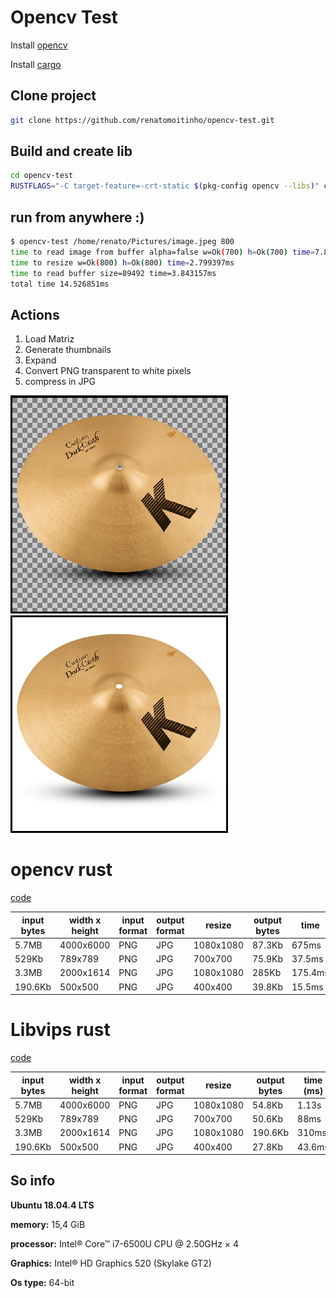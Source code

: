 # Opencv Test

Install [opencv](https://docs.opencv.org/trunk/d7/d9f/tutorial_linux_install.html)

Install [cargo](https://www.rust-lang.org/tools/install)
 
## Clone project
 ```sh
 git clone https://github.com/renatomoitinho/opencv-test.git
 ```
## Build and create lib
```sh
cd opencv-test
RUSTFLAGS="-C target-feature=-crt-static $(pkg-config opencv --libs)" cargo install --jobs 2 --path .
```
## run from anywhere :)
 ```sh
$ opencv-test /home/renato/Pictures/image.jpeg 800
time to read image from buffer alpha=false w=Ok(700) h=Ok(700) time=7.84477ms
time to resize w=Ok(800) h=Ok(800) time=2.799397ms
time to read buffer size=89492 time=3.843157ms
total time 14.526851ms
 ```
## Actions
1. Load Matriz
2. Generate thumbnails
3. Expand 
4. Convert PNG transparent to white pixels
5. compress in JPG


![Figure](imgs/out.png "Input image sample!")   ![Figure](imgs/in.png "output image sample!")

# opencv rust
[code](https://github.com/renatomoitinho/opencv-test/blob/master/src/main.rs)

|input bytes| width x height| input format | output format | resize  | output bytes | time
|--|--|--|--|--|--|--
| 5.7MB | 4000x6000 | PNG | JPG | 1080x1080| 87.3Kb | 675ms
| 529Kb | 789x789 | PNG | JPG | 700x700| 75.9Kb|37.5ms
| 3.3MB | 2000x1614 | PNG | JPG | 1080x1080 |285Kb| 175.4ms 
| 190.6Kb | 500x500 | PNG | JPG | 400x400 |39.8Kb | 15.5ms

# Libvips rust
[code](https://github.com/renatomoitinho/vips-test/blob/master/src/main.rs)

|input bytes| width x height| input format | output format | resize  | output bytes | time (ms)
|--|--|--|--|--|--|--
| 5.7MB | 4000x6000 | PNG | JPG | 1080x1080| 54.8Kb | 1.13s
| 529Kb | 789x789 | PNG | JPG | 700x700| 50.6Kb| 88ms
| 3.3MB | 2000x1614 | PNG | JPG | 1080x1080 |190.6Kb| 310ms 
| 190.6Kb | 500x500 | PNG | JPG | 400x400 |27.8Kb | 43.6ms

## So info

**Ubuntu 18.04.4 LTS**

**memory:** 15,4 GiB

**processor:** Intel® Core™ i7-6500U CPU @ 2.50GHz × 4 

**Graphics:** Intel® HD Graphics 520 (Skylake GT2)

**Os type:** 64-bit

